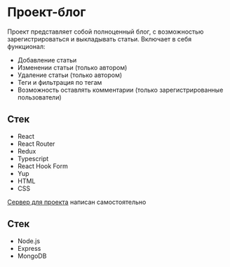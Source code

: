 # Проект-блог

Проект представляет собой полноценный блог, с возможностью зарегистрироваться и выкладывать статьи.
Включает в себя функционал:
* Добавление статьи
* Изменении статьи (только автором)
* Удаление статьи (только автором)
* Теги и фильтрация по тегам
* Возможность оставлять комментарии (только зарегистрированные пользователи)

## Стек
* React
* React Router
* Redux
* Typescript
* React Hook Form
* Yup
* HTML
* CSS

[Сервер для проекта](https://github.com/unnastasya/blog_project_backend) написан самостоятельно

## Стек
* Node.js
* Express
* MongoDB
